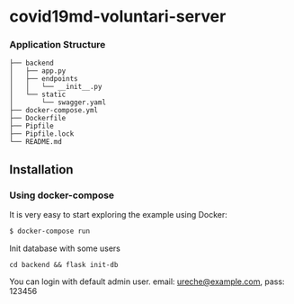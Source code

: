 # covid19md-voluntari-server


### Application Structure

```
├── backend
│   ├── app.py
│   ├── endpoints
│   │   └── __init__.py
│   └── static
│       └── swagger.yaml
├── docker-compose.yml
├── Dockerfile
├── Pipfile
├── Pipfile.lock
└── README.md
```

Installation
------------

### Using docker-compose

It is very easy to start exploring the example using Docker:

```bash
$ docker-compose run
```

Init database with some users
```
cd backend && flask init-db
```

You can login with default admin user. email: ureche@example.com, pass: 123456
